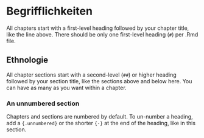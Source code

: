 # Begrifflichkeiten

All chapters start with a first-level heading followed by your chapter title, like the line above. There should be only one first-level heading (`#`) per .Rmd file.

## Ethnologie

All chapter sections start with a second-level (`##`) or higher heading followed by your section title, like the sections above and below here. You can have as many as you want within a chapter.

### An unnumbered section

Chapters and sections are numbered by default. To un-number a heading, add a `{.unnumbered}` or the shorter `{-}` at the end of the heading, like in this section.
